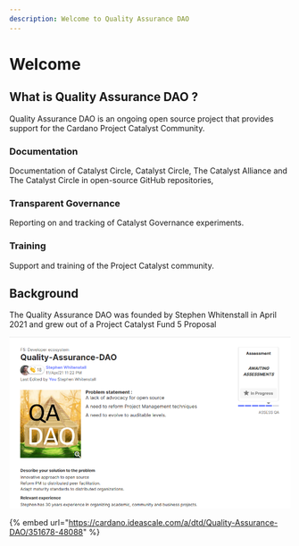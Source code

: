```yaml
---
description: Welcome to Quality Assurance DAO
---
```


# Welcome

## What is Quality Assurance DAO ?

Quality Assurance DAO is an ongoing open source project that provides support for the Cardano Project Catalyst Community.

### Documentation

Documentation of Catalyst Circle, Catalyst Circle, The Catalyst Alliance and The Catalyst Circle in open-source GitHub repositories,

### Transparent Governance

Reporting on and tracking of Catalyst Governance experiments.

### Training

Support and training of the Project Catalyst community.

## Background

The Quality Assurance DAO was founded by Stephen Whitenstall in April 2021 and grew out of a Project Catalyst Fund 5 Proposal 

![Quality Assurance DAO Fund 5 Proposal ](.gitbook/assets/2021-07-18-6-.png)

{% embed url="https://cardano.ideascale.com/a/dtd/Quality-Assurance-DAO/351678-48088" %}






